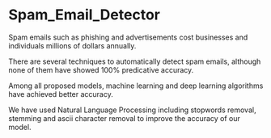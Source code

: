# Spam_Email_Detector

Spam emails such as phishing and advertisements cost businesses and individuals millions of dollars annually. 

There are several techniques to automatically detect spam emails, although none of them have showed 100% predicative accuracy. 

Among all proposed models, machine learning and deep learning algorithms have achieved better accuracy. 

We have used Natural Language Processing including stopwords removal, stemming and ascii character removal to improve the accuracy of our model.
